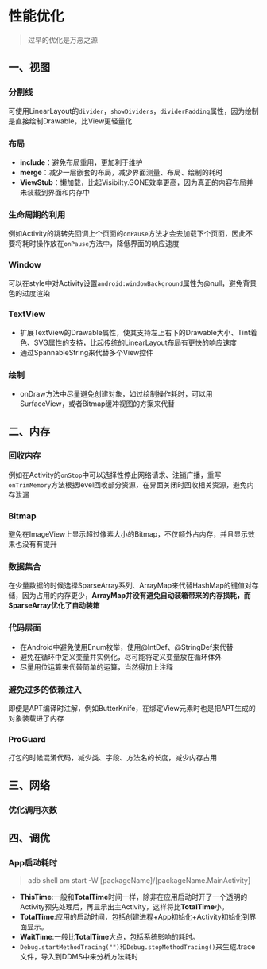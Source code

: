 # 性能优化

> 过早的优化是万恶之源

## 一、视图

### 分割线

可使用LinearLayout的`divider`，`showDividers`，`dividerPadding`属性，因为绘制是直接绘制Drawable，比View更轻量化

### 布局

- **include**：避免布局重用，更加利于维护
- **merge**：减少一层嵌套的布局，减少界面测量、布局、绘制的耗时
- **ViewStub**：懒加载，比起Visibilty.GONE效率更高，因为真正的内容布局并未装载到界面和内存中

### 生命周期的利用

例如Activity的跳转先回调上个页面的`onPause`方法才会去加载下个页面，因此不要将耗时操作放在`onPause`方法中，降低界面的响应速度

### Window

可以在style中对Activity设置`android:windowBackground`属性为@null，避免背景色的过度渲染

### TextView

- 扩展TextView的Drawable属性，使其支持左上右下的Drawable大小、Tint着色、SVG属性的支持，比起传统的LinearLayout布局有更快的响应速度
- 通过SpannableString来代替多个View控件

### 绘制

- onDraw方法中尽量避免创建对象，如过绘制操作耗时，可以用SurfaceView，或者Bitmap缓冲视图的方案来代替

## 二、内存

### 回收内存

例如在Activity的`onStop`中可以选择性停止网络请求、注销广播，重写`onTrimMemory`方法根据level回收部分资源，在界面关闭时回收相关资源，避免内存泄漏

### Bitmap

避免在ImageView上显示超过像素大小的Bitmap，不仅额外占内存，并且显示效果也没有有提升

### 数据集合

在少量数据的时候选择SparseArray系列、ArrayMap来代替HashMap的键值对存储，因为占用的内存更少，**ArrayMap并没有避免自动装箱带来的内存损耗，而SparseArray优化了自动装箱**

### 代码层面

- 在Android中避免使用Enum枚举，使用@IntDef、@StringDef来代替
- 避免在循环中定义变量并实例化，尽可能将定义变量放在循环体外
- 尽量用位运算来代替简单的运算，当然得加上注释

### 避免过多的依赖注入

即便是APT编译时注解，例如ButterKnife，在绑定View元素时也是把APT生成的对象装载进了内存

### ProGuard

打包的时候混淆代码，减少类、字段、方法名的长度，减少内存占用

## 三、网络

### 优化调用次数

## 四、调优

### App启动耗时

> adb shell am start -W [packageName]/[packageName.MainActivity]

- **ThisTime**:一般和**TotalTime**时间一样，除非在应用启动时开了一个透明的Activity预先处理后，再显示出主Activity，这样将比**TotalTime**小。 
- **TotalTime**:应用的启动时间，包括创建进程+App初始化+Activity初始化到界面显示。 
- **WaitTime**:一般比**TotalTime**大点，包括系统影响的耗时。
- `Debug.startMethodTracing("")`和`Debug.stopMethodTracing()`来生成.trace文件，导入到DDMS中来分析方法耗时
